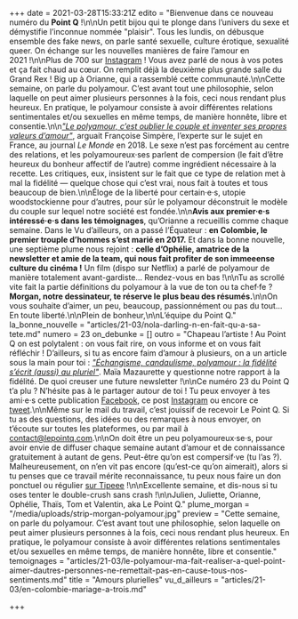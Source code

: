 +++
date = 2021-03-28T15:33:21Z
edito = "Bienvenue dans ce nouveau numéro du **Point Q**&nbsp;!\n\nUn petit bijou qui te plonge dans l’univers du sexe et démystifie l’inconnue nommée \"plaisir\". Tous les lundis, on débusque ensemble des fake news, on parle santé sexuelle, culture érotique, sexualité queer. On échange sur les nouvelles manières de faire l’amour en 2021 !\n\nPlus de 700 sur [Instagram](https://www.instagram.com/lepoint.q/)&nbsp;! Vous avez parlé de nous à vos potes et ça fait chaud au cœur. On remplit déjà la deuxième plus grande salle du Grand Rex&nbsp;! Big up à Orianne, qui a rassemblé cette communauté.\n\nCette semaine, on parle du polyamour. C’est avant tout une philosophie, selon laquelle on peut aimer plusieurs personnes à la fois, ceci nous rendant plus heureux. En pratique, le polyamour consiste à avoir différentes relations sentimentales et/ou sexuelles en même temps, de manière honnête, libre et consentie.\n\n[_\"Le polyamour, c’est oublier le couple et inventer ses propres valeurs d’amour\"_](https://www.lemonde.fr/festival/article/2018/10/05/le-polyamour-c-est-oublier-le-couple-et-inventer-ses-propres-valeurs-d-amour_5365161_4415198.html), arguait Françoise Simpère, l’experte sur le sujet en France, au journal _Le Monde_ en 2018. Le sexe n’est pas forcément au centre des relations, et les polyamoureux·ses parlent de compersion (le fait d’être heureux du bonheur affectif de l’autre) comme ingrédient nécessaire à la recette. Les critiques, eux, insistent sur le fait que ce type de relation met à mal la fidélité&nbsp;&mdash;&nbsp;quelque chose qui c’est vrai, nous fait à toutes et tous beaucoup de bien.\n\nÉloge de la liberté pour certain·e·s, utopie woodstockienne pour d’autres, pour sûr le polyamour déconstruit le modèle du couple sur lequel notre société est fondée.\n\n**Avis aux premier·e·s intéressé·e·s dans les témoignages**, qu’Orianne a recueillis comme chaque semaine. Dans le Vu d’ailleurs, on a passé l’Équateur&nbsp;: **en Colombie, le premier trouple d’hommes s’est marié en 2017.** Et dans la bonne nouvelle, une septième plume nous rejoint&nbsp;: **celle d’Ophélie, amatrice de la newsletter et amie de la team, qui nous fait profiter de son immeeense culture du cinéma&nbsp;!** Un film (dispo sur Netflix) a parlé de polyamour de manière totalement avant-gardiste... Rendez-vous en bas&nbsp;!\n\nTu as scrollé vite fait la partie définitions du polyamour à la vue de ton ou ta chef·fe&nbsp;? **Morgan, notre dessinateur, te réserve le plus beau des résumés.**\n\nOn vous souhaite d’aimer, un peu, beaucoup, passionnément ou pas du tout... En toute liberté.\n\nPlein de bonheur,\n\nL’équipe du Point Q."
la_bonne_nouvelle = "articles/21-03/nola-darling-n-en-fait-qu-a-sa-tete.md"
numero = 23
on_debunke = []
outro = "Chapeau l’artiste&nbsp;! Au Point Q on est polytalent&nbsp;: on vous fait rire, on vous informe et on vous fait réfléchir&nbsp;! D’ailleurs, si tu as encore faim d’amour à plusieurs, on a un article sous la main pour toi&nbsp;: [_\"Échangisme, candaulisme, polyamour&nbsp;: la fidélité s’écrit (aussi) au pluriel\"_](https://www.lemonde.fr/m-le-mag/article/2019/02/17/echangisme-candaulisme-polyamour-la-fidelite-s-ecrit-aussi-au-pluriel_5424516_4500055.html). Maïa Mazaurette y questionne notre rapport à la fidélité. De quoi creuser une future newsletter&nbsp;!\n\nCe numéro 23 du Point Q t’a plu&nbsp;? N’hésite pas à le partager autour de toi&nbsp;! Tu peux envoyer à tes ami·e·s cette publication [Facebook](https://www.facebook.com/lepointq.news/photos/a.137269331479096/233739068498788/), ce post [Instagram](https://www.instagram.com/p/CLXaWOOnQrw/) ou encore ce [tweet](https://twitter.com/LePointQ/status/1356187077218623492).\n\nMême sur le mail du travail, c’est jouissif de recevoir Le Point Q. Si tu as des questions, des idées ou des remarques à nous envoyer, on t’écoute sur toutes les plateformes, ou par mail à [contact@lepointq.com](mailto:contact@lepointq.com).\n\nOn doit être un peu polyamoureux·se·s, pour avoir envie de diffuser chaque semaine autant d’amour et de connaissance gratuitement à autant de gens. Peut-être qu’on est compersif·ve (tu l’as&nbsp;?). Malheureusement, on n’en vit pas encore (qu’est-ce qu’on aimerait), alors si tu penses que ce travail mérite reconnaissance, tu peux nous faire un don ponctuel ou régulier [sur Tipeee](https://fr.tipeee.com/le-point-q)&nbsp;!\n\nExcellente semaine, et dis-nous si tu oses tenter le double-crush sans crash&nbsp;!\n\nJulien, Juliette, Orianne, Ophélie, Thaïs, Tom et Valentin, aka Le Point Q."
plume_morgan = "/media/uploads/strip-morgan-polyamour.jpg"
preview = "Cette semaine, on parle du polyamour. C’est avant tout une philosophie, selon laquelle on peut aimer plusieurs personnes à la fois, ceci nous rendant plus heureux. En pratique, le polyamour consiste à avoir différentes relations sentimentales et/ou sexuelles en même temps, de manière honnête, libre et consentie."
temoignages = "articles/21-03/le-polyamour-ma-fait-realiser-a-quel-point-aimer-dautres-personnes-ne-remettait-pas-en-cause-tous-nos-sentiments.md"
title = "Amours plurielles"
vu_d_ailleurs = "articles/21-03/en-colombie-mariage-a-trois.md"

+++
